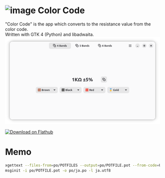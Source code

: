 # ![image](https://raw.githubusercontent.com/oyajun/color-code/216d995feeff738eeae765b12027cfe9cf87cbaf/data/icons/hicolor/scalable/apps/com.oyajun.ColorCode.svg) Color Code

"Color Code" is the app which converts to the resistance value from the color code.  
Written with GTK 4 (Python) and libadwaita.
![image](https://raw.githubusercontent.com/oyajun/color-code/main/data/screenshots/screenshot1.png)

<a href='https://flathub.org/apps/com.oyajun.ColorCode'>
    <img width='240' alt='Download on Flathub' src='https://flathub.org/api/badge?locale=en'/>
</a>

# Memo
```bash
xgettext --files-from=po/POTFILES --output=po/POTFILE.pot --from-code=UTF-8 --add-comments --keyword=_ --keyword=C_:1c,2
msginit -i po/POTFILE.pot -o po/ja.po -l ja.utf8
```

